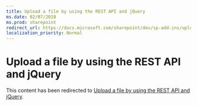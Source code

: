 ```yaml
---
title: Upload a file by using the REST API and jQuery
ms.date: 02/07/2018
ms.prod: sharepoint
redirect_url: https://docs.microsoft.com/sharepoint/dev/sp-add-ins/upload-a-file-by-using-the-rest-api-and-jquery/
localization_priority: Normal
---
```



# Upload a file by using the REST API and jQuery

This content has been redirected to [Upload a file by using the REST API and jQuery](../../sp-add-ins/upload-a-file-by-using-the-rest-api-and-jquery.md).
